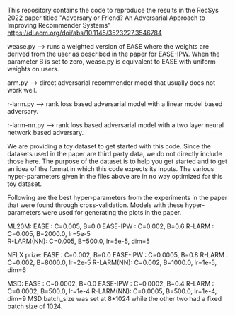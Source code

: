 
This repository contains the code to reproduce the results in the RecSys 2022 paper
titled "Adversary or Friend? An Adversarial Approach to Improving Recommender Systems"
https://dl.acm.org/doi/abs/10.1145/3523227.3546784


wease.py --> runs a weighted version of EASE where the weights are derived from the user 
as described in the paper for EASE-IPW. When the parameter B is set to zero, wease.py is 
equivalent to EASE with uniform weights on users.

arm.py --> direct adversarial recommender model that usually does not work well.

r-larm.py --> rank loss based adversarial model with a linear model based adversary.

r-larm-nn.py --> rank loss based adversarial model with a two layer neural network based adversary.

We are providing a toy dataset to get started with this code. Since the datasets
used in the paper are third party data, we do not directly include those here.
The purpose of the dataset is to help you get started and to get an idea of the format in
which this code expects its inputs. The various hyper-parameters given in the files above
are in no way optimized for this toy dataset.

Following are the best hyper-parameters from the experiments in the paper that were found
through cross-validation. Models with these hyper-parameters were used for generating the 
plots in the paper.

ML20M:
EASE      : C=0.005, B=0.0
EASE-IPW  : C=0.002, B=0.6
R-LARM    : C=0.005, B=2000.0, lr=5e-5   
R-LARM(NN): C=0.005, B=500.0, lr=5e-5, dim=5

NFLX prize:
EASE      : C=0.002, B=0.0
EASE-IPW  : C=0.0005, B=0.8
R-LARM    : C=0.002, B=8000.0, lr=2e-5
R-LARM(NN): C=0.002, B=1000.0, lr=1e-5, dim=6

MSD:
EASE       : C=0.0002, B=0.0
EASE-IPW   : C=0.0002, B=0.4
R-LARM    :  C=0.0002, B=500.0, lr=1e-4
R-LARM(NN):  C=0.0005, B=500.0, lr=1e-4, dim=9
MSD batch_size was set at 8*1024 while the other two had a fixed batch size of 1024.

